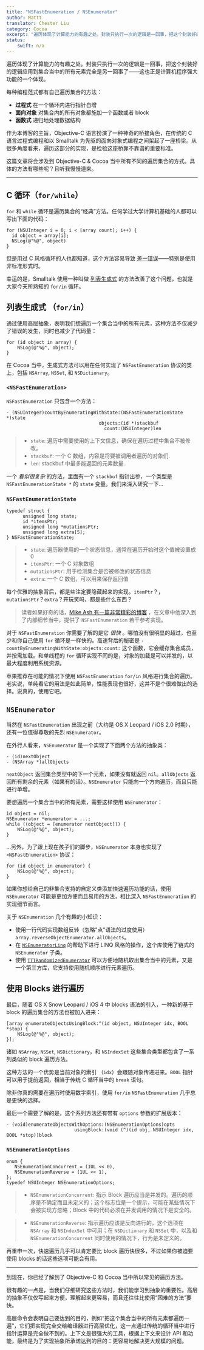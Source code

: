 ```yaml
---
title: "NSFastEnumeration / NSEnumerator"
author: Mattt
translator: Chester Liu
category: Cocoa
excerpt: "遍历体现了计算能力的有趣之处。封装只执行一次的逻辑是一回事，把这个封装好的逻辑应用到集合当中的所有元素完全是另一回事了——这也正是计算机程序强大功能的一个体现。"
status:
    swift: n/a
---
```


遍历体现了计算能力的有趣之处。封装只执行一次的逻辑是一回事，把这个封装好的逻辑应用到集合当中的所有元素完全是另一回事了——这也正是计算机程序强大功能的一个体现。

每种编程范式都有自己遍历集合的方法：

- **过程式** 在一个循环内进行指针自增
- **面向对象** 对集合内的所有对象都施加一个函数或者 block
- **函数式** 递归地处理数据结构

作为本博客的主旨，Objective-C 语言扮演了一种神奇的桥接角色，在传统的 C 语言过程式编程和以 Smalltalk 为先驱的面向对象式编程之间架起了一座桥梁。从很多角度看来，遍历这部分的实现，是检验这座桥靠不靠谱的重要标准。

这篇文章将会涉及到 Objective-C & Cocoa 当中所有不同的遍历集合的方式。具体的方法有哪些呢？且听我慢慢道来。

---

## C 循环（`for/while`）

`for` 和 `while` 循环是遍历集合的“经典”方法。任何学过大学计算机基础的人都可以写出下面的代码：

```objc
for (NSUInteger i = 0; i < [array count]; i++) {
  id object = array[i];
  NSLog(@"%@", object)
}
```

但是用过 C 风格循环的人也都知道，这个方法容易导致 [差一错误](https://zh.wikipedia.org/wiki/%E5%B7%AE%E4%B8%80%E9%94%99%E8%AF%AF)——特别是使用非标准形式时。

幸运的是，Smalltalk 使用一种叫做 [列表生成式](https://en.wikipedia.org/wiki/List_comprehension) 的方法改善了这个问题，也就是大家今天所熟知的 `for/in` 循环。

## 列表生成式 （`for/in`）

通过使用高层抽象，表明我们想遍历一个集合当中的所有元素，这种方法不仅减少了错误的发生，同时也减少了代码量：

```objc
for (id object in array) {
    NSLog(@"%@", object);
}
```

在 Cocoa 当中，生成式方法可以用在任何实现了 `NSFastEnumeration` 协议的类上，包括 `NSArray`, `NSSet`, 和 `NSDictionary`。

### `<NSFastEnumeration>`

`NSFastEnumeration` 只包含一个方法：

```objc
- (NSUInteger)countByEnumeratingWithState:(NSFastEnumerationState *)state
                                  objects:(id *)stackbuf
                                    count:(NSUInteger)len
```

> - `state`: 遍历中需要使用的上下文信息，确保在遍历过程中集合不被修改。
> - `stackbuf`: 一个 C 数组，内容是将要被调用者遍历的对象们.
> - `len`: stackbuf 中最多能返回的元素数量.

一个 _看似很复杂_ 的方法，里面有一个 `stackbuf` 指针出参，一个类型是 `NSFastEnumerationState *` 的 `state` 变量。我们来深入研究一下...

### `NSFastEnumerationState`

```objc
typedef struct {
      unsigned long state;
      id *itemsPtr;
      unsigned long *mutationsPtr;
      unsigned long extra[5];
} NSFastEnumerationState;
```

> - `state`: 遍历器使用的一个状态信息，通常在遍历开始时这个值被设置成 0
> - `itemsPtr`: 一个 C 对象数组
> - `mutationsPtr`: 用于检测集合是否被修改的状态信息
> - `extra`: 一个 C 数组，可以用来保存返回值

每个优雅的抽象背后，都是些注定要隐藏起来的实现。`itemPtr`？，`mutationsPtr`？`extra`？开玩笑吗，都是些什么东西？

> 读者如果好奇的话，[Mike Ash 有一篇非常精彩的博客](http://www.mikeash.com/pyblog/friday-qa-2010-04-16-implementing-fast-enumeration.html) ，在文章中他深入到了内部细节当中，提供了 `NSFastEnumeration` 若干参考实现。

对于 `NSFastEnumeration` 你需要了解的是它 _很快_ 。哪怕没有很明显的超过，也至少和你自己使用 `for` 循环是一样快的。高速背后的秘密是 `-countByEnumeratingWithState:objects:count:` 这个函数，它会缓存集合成员，并按需加载。和单线程的 `for` 循环实现不同的是，对象的加载是可以并发的，以最大程度利用系统资源。

苹果推荐在可能的情况下使用 `NSFastEnumeration` `for/in` 风格进行集合的遍历。老实说，单纯看它的用法是如此简单，性能表现也很好，这并不是个很难做出的选择。说真的，使用它吧。

## `NSEnumerator`

当然在 `NSFastEnumeration` 出现之前（大约是 OS X Leopard / iOS 2.0 时期），还有一位值得尊敬的先烈 `NSEnumerator`。

在外行人看来，`NSEnumerator` 是一个实现了下面两个方法的抽象类：

```objc
- (id)nextObject
- (NSArray *)allObjects
```

`nextObject` 返回集合类型中的下一个元素，如果没有就返回 `nil`。`allObjects` 返回所有剩余的元素（如果有的话）。`NSEnumerator` 只能向一个方向遍历，而且只能进行单增。

要想遍历一个集合当中的所有元素，需要这样使用 `NSEnumerator`：

```objc
id object = nil;
NSEnumerator *enumerator = ...;
while ((object = [enumerator nextObject])) {
    NSLog(@"%@", object);
}
```

...另外，为了跟上现在孩子们的脚步，`NSEnumerator` 本身也实现了 `<NSFastEnumeration>` 协议：

```objc
for (id object in enumerator) {
    NSLog(@"%@", object);
}
```

如果你想给自己的非集合支持的自定义类添加快速遍历功能的话，使用 `NSEnumerator` 可能是更加方便而且易用的方法，相比深入 `NSFastEnumeration` 的实现细节而言。

关于 `NSEnumeration` 几个有趣的小知识：

- 使用一行代码实现数组反转（忽略"点"语法的过度使用）`array.reverseObjectEnumerator.allObjects`。
- 在 [`NSEnumeratorLinq`](https://github.com/k06a/NSEnumeratorLinq) 的帮助下进行 LINQ 风格的操作，这个库使用了链式的 `NSEnumerator` 子类。
- 使用 [`TTTRandomizedEnumerator`](https://github.com/mattt/TTTRandomizedEnumerator) 可以方便地随机取出集合当中的元素，又是一个第三方库，它支持使用随机顺序进行元素遍历。

## 使用 Blocks 进行遍历

最后，随着 OS X Snow Leopard / iOS 4 中 blocks 语法的引入，一种新的基于 block 的遍历集合的方法也被加入进来：

```objc
[array enumerateObjectsUsingBlock:^(id object, NSUInteger idx, BOOL *stop) {
    NSLog(@"%@", object);
}];
```

诸如 `NSArray`, `NSSet`, `NSDictionary`，和 `NSIndexSet` 这些集合类型都包含了一系列类似的 block 遍历方法。

这种方法的一个优势是当前对象的索引 （`idx`）会跟随对象传递进来。`BOOL` 指针可以用于提前返回，相当于传统 C 循环当中的 `break` 语句。

除非你真的需要在遍历时使用数字索引，使用 `for/in` `NSFastEnumeration` 几乎总是更快的选择。

最后一个需要了解的是，这个系列方法还有带有 `options` 参数的扩展版本：

```objc
- (void)enumerateObjectsWithOptions:(NSEnumerationOptions)opts
                         usingBlock:(void (^)(id obj, NSUInteger idx, BOOL *stop))block
```

### `NSEnumerationOptions`

```objc
enum {
   NSEnumerationConcurrent = (1UL << 0),
   NSEnumerationReverse = (1UL << 1),
};
typedef NSUInteger NSEnumerationOptions;
```

> - `NSEnumerationConcurrent`: 指示 Block 遍历应当是并发的。遍历的顺序是不确定而且未定义的；这个标志位是一个提示，可能在某些情况下会被实现方忽略；Block 中的代码必须在并发调用的情况下是安全的。

> - `NSEnumerationReverse`: 指示遍历应该是反向进行的，这个选项在 `NSArray` 和 `NSIndexSet` 中可用；在 `NSDictionary` 和 `NSSet` 中，以及和 `NSEnumerationConcurrent` 同时使用的情况下，行为是未定义的。

再重申一次，快速遍历几乎可以肯定要比 block 遍历快很多，不过如果你被迫要使用 blocks 的话这些选项可能会有用。

---

到现在，你已经了解到了 Objective-C 和 Cocoa 当中所以常见的遍历方法。

很有趣的一点是，当我们仔细研究这些方法时，我们能学习到抽象的重要性。高层的抽象不仅仅写起来方便，理解起来更容易，而且还往往比使用“困难的方法”要快。

高层命令会表明自己要达到的目的，例如“把这个集合当中的所有元素都遍历一遍”，它们把实现完全交给编译器进行高层优化，这一点通过传统的循环当中进行指针运算是完全做不到的。上下文是很强大的工具，根据上下文来设计 API 和功能，最终是为了实现抽象所承诺达到的目的：更容易地解决更大规模的问题。
